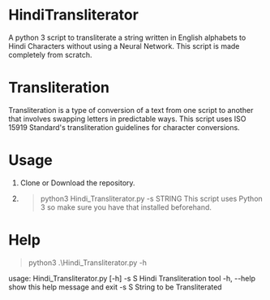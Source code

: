 # HindiTransliterator
A python 3 script to transliterate a string written in English alphabets to Hindi Characters without using a Neural Network.
This script is made completely from scratch.

# Transliteration
Transliteration is a type of conversion of a text from one script to another that involves swapping letters in predictable ways.
This script uses ISO 15919 Standard's transliteration guidelines for character conversions.

# Usage
  1. Clone or Download the repository.
  2. >python3 Hindi_Transliterator.py -s STRING
 This script uses Python 3 so make sure you have that installed beforehand.
 
# Help
>python3 .\Hindi_Transliterator.py -h

usage: Hindi_Transliterator.py [-h] -s S
Hindi Transliteration tool
  -h, --help  show this help message and exit
  -s S        String to be Transliterated
